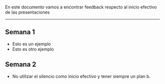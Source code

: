 En este documento vamos a encontrar feedback respecto al inicio efectivo de las presentaciones
****
## Semana 1
+ Esto es un ejemplo
+ Esto es otro ejemplo

## Semana 2
+ No utilizar el silencio como inicio efectivo y tener siempre un plan b.
